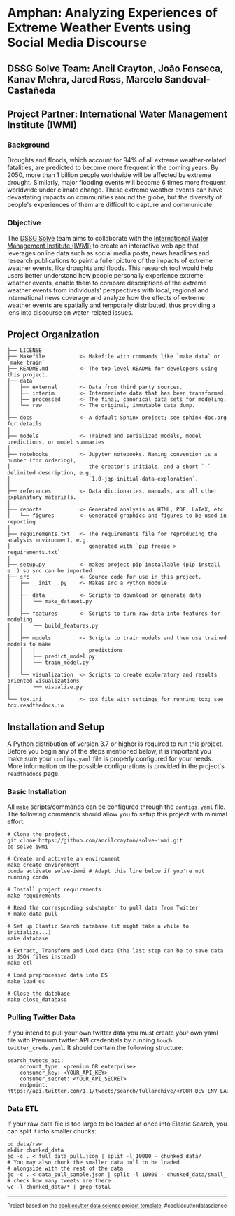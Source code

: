 # Amphan: Analyzing Experiences of Extreme Weather Events using Social Media Discourse

## DSSG Solve Team: Ancil Crayton, João Fonseca, Kanav Mehra, Jared Ross, Marcelo Sandoval-Castañeda
## Project Partner: International Water Management Institute (IWMI)

### Background 

Droughts and floods, which account for 94% of all extreme weather-related fatalities, are predicted to become more frequent in the coming years. By 2050, more than 1 billion people worldwide will be affected by extreme drought. Similarly, major flooding events will become 6 times more frequent worldwide under climate change. These extreme weather events can have devastating impacts on communities around the globe, but the diversity of people's experiences of them are difficult to capture and communicate. 

### Objective 

The [DSSG Solve](https://www.solveforgood.org/) team aims to collaborate with the [International Water Management Institute (IWMI)](https://www.iwmi.cgiar.org/) to create an interactive web app that leverages online data such as social media posts, news headlines and research publications to paint a fuller picture of the impacts of extreme weather events, like droughts and floods. This research tool would help users better understand how people personally experience extreme weather events, enable them to compare descriptions of the extreme weather events from individuals' perspectives with local, regional and international news coverage and analyze how the effects of extreme weather events are spatially and temporally distributed, thus providing a lens into discourse on water-related issues.

Project Organization
------------

    ├── LICENSE
    ├── Makefile           <- Makefile with commands like `make data` or `make train`
    ├── README.md          <- The top-level README for developers using this project.
    ├── data
    │   ├── external       <- Data from third party sources.
    │   ├── interim        <- Intermediate data that has been transformed.
    │   ├── processed      <- The final, canonical data sets for modeling.
    │   └── raw            <- The original, immutable data dump.
    │
    ├── docs               <- A default Sphinx project; see sphinx-doc.org for details
    │
    ├── models             <- Trained and serialized models, model predictions, or model summaries
    │
    ├── notebooks          <- Jupyter notebooks. Naming convention is a number (for ordering),
    │                         the creator's initials, and a short `-` delimited description, e.g.
    │                         `1.0-jqp-initial-data-exploration`.
    │
    ├── references         <- Data dictionaries, manuals, and all other explanatory materials.
    │
    ├── reports            <- Generated analysis as HTML, PDF, LaTeX, etc.
    │   └── figures        <- Generated graphics and figures to be used in reporting
    │
    ├── requirements.txt   <- The requirements file for reproducing the analysis environment, e.g.
    │                         generated with `pip freeze > requirements.txt`
    │
    ├── setup.py           <- makes project pip installable (pip install -e .) so src can be imported
    ├── src                <- Source code for use in this project.
    │   ├── __init__.py    <- Makes src a Python module
    │   │
    │   ├── data           <- Scripts to download or generate data
    │   │   └── make_dataset.py
    │   │
    │   ├── features       <- Scripts to turn raw data into features for modeling
    │   │   └── build_features.py
    │   │
    │   ├── models         <- Scripts to train models and then use trained models to make
    │   │   │                 predictions
    │   │   ├── predict_model.py
    │   │   └── train_model.py
    │   │
    │   └── visualization  <- Scripts to create exploratory and results oriented visualizations
    │       └── visualize.py
    │
    └── tox.ini            <- tox file with settings for running tox; see tox.readthedocs.io

Installation and Setup
--------
A Python distribution of version 3.7 or higher is required to run this project. Before you begin any of the steps mentioned below, it is important you make sure your `configs.yaml` file is properly configured for your needs. More information on the possible configurations is provided in the project's `readthedocs` page. 

### Basic Installation
All `make` scripts/commands can be configured through the `configs.yaml` file. The following commands should allow you to setup this project with minimal effort:
    
    # Clone the project.
    git clone https://github.com/ancilcrayton/solve-iwmi.git
    cd solve-iwmi
    
    # Create and activate an environment 
    make create_environment 
    conda activate solve-iwmi # Adapt this line below if you're not running conda
    
    # Install project requirements
    make requirements
    
    # Read the corresponding subchapter to pull data from Twitter
    # make data_pull

    # Set up Elastic Search database (it might take a while to initialize...)
    make database

    # Extract, Transform and Load data (the last step can be to save data as JSON files instead)
    make etl

    # Load preprocessed data into ES
    make load_es

    # Close the database
    make close_database

### Pulling Twitter Data
If you intend to pull your own twitter data you must create your own yaml file with Premium twitter API credentials by running `touch twitter_creds.yaml`. It should contain the following structure:

    search_tweets_api:
        account_type: <premium OR enterprise>
        consumer_key: <YOUR_API_KEY> 
        consumer_secret: <YOUR_API_SECRET>
        endpoint: https://api.twitter.com/1.1/tweets/search/fullarchive/<YOUR_DEV_ENV_LABEL>.json

### Data ETL
If your raw data file is too large to be loaded at once into Elastic Search, you can split it into smaller chunks:

    cd data/raw
    mkdir chunked_data
    jq -c . < full_data_pull.json | split -l 10000 - chunked_data/
    # You may also chunk the smaller data pull to be loaded
    # alongside with the rest of the data
    jq -c . < data_pull_sample.json | split -l 10000 - chunked_data/small_
    # check how many tweets are there
    wc -l chunked_data/* | grep total


--------

<p><small>Project based on the <a target="_blank" href="https://drivendata.github.io/cookiecutter-data-science/">cookiecutter data science project template</a>. #cookiecutterdatascience</small></p>
